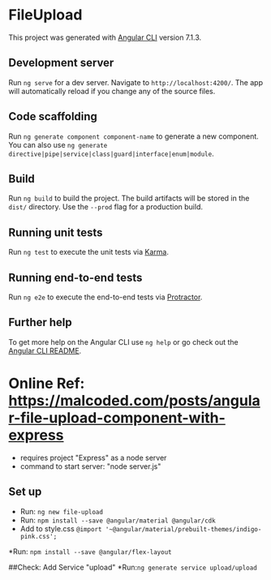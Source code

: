 # FileUpload

This project was generated with [Angular CLI](https://github.com/angular/angular-cli) version 7.1.3.

## Development server

Run `ng serve` for a dev server. Navigate to `http://localhost:4200/`. The app will automatically reload if you change any of the source files.

## Code scaffolding

Run `ng generate component component-name` to generate a new component. You can also use `ng generate directive|pipe|service|class|guard|interface|enum|module`.

## Build

Run `ng build` to build the project. The build artifacts will be stored in the `dist/` directory. Use the `--prod` flag for a production build.

## Running unit tests

Run `ng test` to execute the unit tests via [Karma](https://karma-runner.github.io).

## Running end-to-end tests

Run `ng e2e` to execute the end-to-end tests via [Protractor](http://www.protractortest.org/).

## Further help

To get more help on the Angular CLI use `ng help` or go check out the [Angular CLI README](https://github.com/angular/angular-cli/blob/master/README.md).

# Online Ref: https://malcoded.com/posts/angular-file-upload-component-with-express
* requires project "Express" as a node server
* command to start server: "node server.js"

## Set up
* Run: ```ng new file-upload```
* Run: ```npm install --save @angular/material @angular/cdk```
* Add to style.css ```@import '~@angular/material/prebuilt-themes/indigo-pink.css';```

*Run: ```npm install --save @angular/flex-layout```

##Check: Add Service "upload"
*Run:```ng generate service upload/upload```
